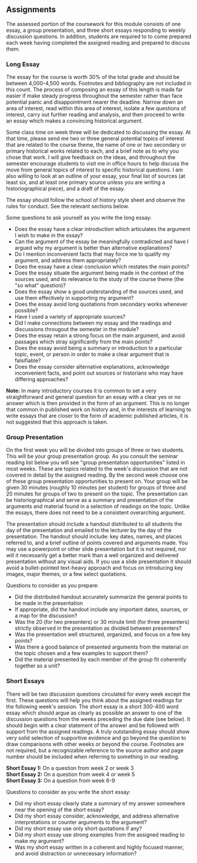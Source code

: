 ## Assignments

The assessed portion of the coursework for this module consists of one essay, a group presentation, and three short essays responding to weekly discussion questions. In addition, students are required to to come prepared each week having completed the assigned reading and prepared to discuss them.

### Long Essay

The essay for the course is worth 30% of the total grade and should be between 4,000-4,500 words. Footnotes and bibliography are not included in this count. The process of composing an essay of this length is made far easier if make steady progress throughout the semester rather than face potential panic and disappointment nearer the deadline. Narrow down an area of interest, read within this area of interest, isolate a few questions of interest, carry out further reading and analysis, and then proceed to write an essay which makes a convincing historical argument. 

Some class time on week three will be dedicated to discussing the essay. At that time, please send me two or three general potential topics of interest that are related to the course theme, the name of one or two secondary or primary historical works related to each, and a brief note as to why you chose that work. I will give feedback on the ideas, and throughout the semester encourage students to visit me in office hours to help discuss the move from general topics of interest to specific historical questions. I am also willing to look at an outline of your essay, your final list of sources (at least six, and at least one primary source unless you are writing a historiographical piece), and a draft of the essay.

The essay should follow the school of history style sheet and observe the rules for conduct. See the relevant sections below.

Some questions to ask yourself as you write the long essay:

* Does the essay have a clear introduction which articulates the argument I wish to make in the essay?
* Can the argument of the essay be meaningfully contradicted and have I argued why my argument is better than alternative explanations?
* Do I mention inconvenient facts that may force me to qualify my argument, and address them appropriately?
* Does the essay have a clear conclusion which restates the main points?
* Does the essay situate the argument being made in the context of the sources used, and its relevance to the study of the course theme (the "so what" question)? 
* Does the essay show a good understanding of the sources used, and use them effectively in supporting my argument?
* Does the essay avoid long quotations from secondary works whenever possible?
* Have I used a variety of appropriate sources?
* Did I make connections between my essay and the readings and discussions througout the semester in the module?
* Does the essay retain a strong focus on the main argument, and avoid passages which stray significantly from the main points?
* Does the essay avoid being a summary or introduction to a particular topic, event, or person in order to make a clear argument that is falsifiable?
* Does the essay consider alternative explanations, acknowledge inconvenient facts, and point out sources or historians who may have differing approaches?

**Note:** In many introductory courses it is common to set a very straightforward and general question for an essay with a clear yes or no answer which is then provided in the form of an argument. This is no longer that common in published work on history and, in the interests of learning to write essays that are closer to the form of academic published articles, it is not suggested that this approach is taken.

### Group Presentation

On the first week you will be divided into groups of three or two students. This will be your group presentation group. As you consult the seminar reading list below you will see "group presentation opportunities" listed in most weeks. These are topics related to the week's discussion that are not covered in detail by the assigned reading. By the second week choose one of these group presentation opportunities to present on. Your group will be given 30 minutes (roughly 10 minutes per student) for groups of three and 20 minutes for groups of two to present on the topic. The presentation can be historiographical and serve as a summary and presentation of the arguments and material found in a selection of readings on the topic. Unlike the essays, there does not need to be a consistent overarching argument.

The presentation should include a handout distributed to all students the day of the presentation and emailed to the lecturer by the day of the presentation. The handout should include: key dates, names, and places referred to, and a brief outline of points covered and arguments made. You may use a powerpoint or other slide presentation but it is not required, nor will it necessarily get a better mark than a well organized and delivered presentation without any visual aids. If you use a slide presentation it should avoid a bullet-pointed text-heavy approach and focus on introducing key images, major themes, or a few select quotations. 

Questions to consider as you prepare:

* Did the distributed handout accurately summarize the general points to be made in the presentation
* If appropriate, did the handout include any important dates, sources, or a map for the discussion?
* Was the 20 (for two presenters) or 30 minute limit (for three presenters) strictly observed in the presentation as divided between presenters?
* Was the presentation well structured, organized, and focus on a few key points?
* Was there a good balance of presented arguments from the material on the topic chosen and a few examples to support them?
* Did the material presented by each member of the group fit coherently together as a unit?

### Short Essays

There will be two discussion questions circulated for every week except the first. These questions will help you think about the assigned readings for the following week's session. The short essay is a short 300-400 word essay which should argue as clearly as possible an answer to one of the discussion questions from the weeks preceding the due date (see below). It should begin with a clear statement of the answer and be followed with support from the assigned readings. A truly outstanding essay should show very solid selection of supportive evidence and go beyond the question to draw comparisons with other weeks or beyond the course. Footnotes are not required, but a recognizable reference to the source author and page number should be included when referring to something in our reading.

**Short Essay 1:** On a question from week 2 or week 3  
**Short Essay 2:** On a question from week 4 or week 5  
**Short Essay 3:** On a question from week 6-9  

Questions to consider as you write the short essay:

* Did my short essay clearly state a summary of my answer somewhere near the opening of the short essay?
* Did my short essay consider, acknowledge, and address alternative interpretations or counter arguments to the argument?
* Did my short essay use only short quotations if any?
* Did my short essay use strong examples from the assigned reading to make my argument?
* Was my short essay written in a coherent and highly focused manner, and avoid distraction or unnecessary information?

